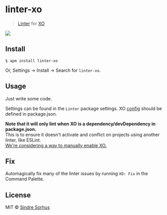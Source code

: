 # linter-xo

> [Linter](https://github.com/atom-community/linter) for [XO](https://github.com/sindresorhus/xo)

![](https://github.com/sindresorhus/atom-linter-xo/raw/master/screenshot.png)


## Install

```
$ apm install linter-xo
```

Or, Settings → Install → Search for `linter-xo`.


## Usage

Just write some code.

Settings can be found in the `Linter` package settings. XO [config](https://github.com/sindresorhus/xo#config) should be defined in package.json.

**Note that it will only lint when XO is a dependency/devDependency in package.json.**<br>
This is to ensure it doesn't activate and conflict on projects using another linter, like ESLint.<br>
[We're considering a way to manually enable XO.](https://github.com/sindresorhus/atom-linter-xo/issues/21)


## Fix

Automagically fix many of the linter issues by running `XO: Fix` in the Command Palette.


## License

MIT © [Sindre Sorhus](https://sindresorhus.com)
